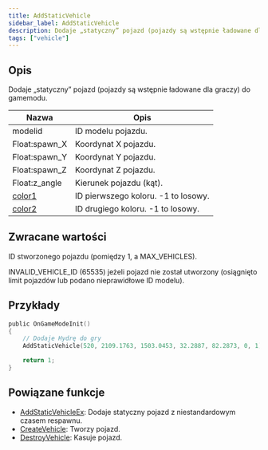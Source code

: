 ```yaml
---
title: AddStaticVehicle
sidebar_label: AddStaticVehicle
description: Dodaje „statyczny” pojazd (pojazdy są wstępnie ładowane dla graczy) do gamemodu.
tags: ["vehicle"]
---
```


## Opis

Dodaje „statyczny” pojazd (pojazdy są wstępnie ładowane dla graczy) do gamemodu.

| Nazwa                                 | Opis                                |
| ------------------------------------- | ----------------------------------- |
| modelid                               | ID modelu pojazdu.                  |
| Float:spawn_X                         | Koordynat X pojazdu.                |
| Float:spawn_Y                         | Koordynat Y pojazdu.                |
| Float:spawn_Z                         | Koordynat Z pojazdu.                |
| Float:z_angle                         | Kierunek pojazdu (kąt).             |
| [color1](../resources/vehiclecolorid) | ID pierwszego koloru. -1 to losowy. |
| [color2](../resources/vehiclecolorid) | ID drugiego koloru. -1 to losowy.   |

## Zwracane wartości

ID stworzonego pojazdu (pomiędzy 1, a MAX_VEHICLES).

INVALID_VEHICLE_ID (65535) jeżeli pojazd nie został utworzony (osiągnięto limit pojazdów lub podano nieprawidłowe ID modelu).

## Przykłady

```c
public OnGameModeInit()
{
    // Dodaje Hydrę do gry
    AddStaticVehicle(520, 2109.1763, 1503.0453, 32.2887, 82.2873, 0, 1);

    return 1;
}
```

## Powiązane funkcje

- [AddStaticVehicleEx](AddStaticVehicleEx): Dodaje statyczny pojazd z niestandardowym czasem respawnu.
- [CreateVehicle](CreateVehicle): Tworzy pojazd.
- [DestroyVehicle](DestroyVehicle): Kasuje pojazd.
